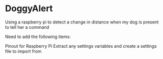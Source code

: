 # DoggyAlert
Using a raspberry pi to detect a change in distance when my dog is present to tell her a command


Need to add the following items:

Pinout for Raspberry Pi
Extract any settings variables and create a settings file to import from

